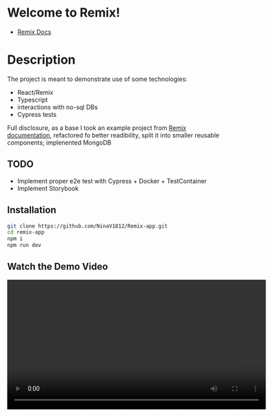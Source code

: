 # Welcome to Remix!

- [Remix Docs](https://remix.run/docs)

# Description

The project is meant to demonstrate use of some technologies:

- React/Remix
- Typescript
- interactions with no-sql DBs
- Cypress tests

Full disclosure, as a base I took an example project from [Remix documentation](https://remix.run/docs/en/main/start/tutorial), refactored fo better readibility, split it into smaller reusable components; implenented MongoDB

## TODO

- Implement proper e2e test with Cypress + Docker + TestContainer
- Implement Storybook

## Installation

```bash
git clone https://github.com/NinaV1812/Remix-app.git
cd remix-app
npm i
npm run dev
```
## Watch the Demo Video

<video width="600" controls>
  <source src="./assets/video.mov" type="video/mov">
  Your browser does not support the video tag.
</video>
